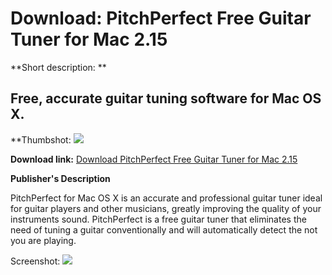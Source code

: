 # Download: PitchPerfect Free Guitar Tuner for Mac 2.15

**Short description: **

## Free, accurate guitar tuning software for Mac OS X.

  
**Thumbshot: ![](http://www.freewarefiles.com/screenshot/pitchperfectmac_md.jpg)   
  
**Download link:** [Download PitchPerfect Free Guitar Tuner for Mac 2.15](http://freewares.boysofts.com/PitchPerfect-Free-Guitar-Tuner-for-Mac_program_99152.html)  
  

**Publisher's Description**  
  

PitchPerfect for Mac OS X is an accurate and professional guitar tuner ideal
for guitar players and other musicians, greatly improving the quality of your
instruments sound. PitchPerfect is a free guitar tuner that eliminates the
need of tuning a guitar conventionally and will automatically detect the not
you are playing.

  
  
Screenshot: ![](http://www.freewarefiles.com/screenshot/pitchperfectmac.jpg)

